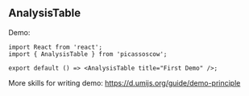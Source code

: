 
## AnalysisTable

Demo:

```tsx
import React from 'react';
import { AnalysisTable } from 'picassoscow';

export default () => <AnalysisTable title="First Demo" />;
```

More skills for writing demo: https://d.umijs.org/guide/demo-principle
